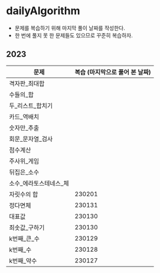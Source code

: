 # dailyAlgorithm

- 문제를 복습하기 위해 마지막 풀이 날짜를 작성한다.
- 한 번에 풀지 못 한 문제들도 있으므로 꾸준히 복습하자.


## 2023

|문제|복습 (마지막으로 풀어 본 날짜)|
|---|---|
|격자판_최대합||
|수들의_합||
|두_리스트_합치기||
|카드_역배치||
|숫자만_추출||
|회문_문자열_검사||
|점수계산||
|주사위_게임||
|뒤집은_소수||
|소수_에라토스테네스_체||
|자릿수의 합|230201|
|정다면체|230131|
|대표값|230130|
|최솟값_구하기|230130|
|k번째_큰_수|230129|
|k번째_수|230128|
|k번째_약수|230127|
